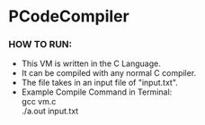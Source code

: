 # PCodeCompiler

### HOW TO RUN: 
* This VM is written in the C Language. 
* It can be compiled with any normal C compiler. 
* The file takes in an input file of "input.txt". 
* Example Compile Command in Terminal:  
gcc vm.c  
./a.out input.txt  


 
